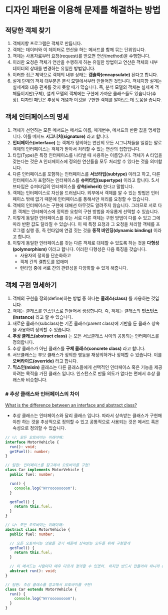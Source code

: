 # **디자인 패턴을 이용해 문제를 해결하는 방법**
## **적당한 객체 찾기**
1. 객체지향 프로그램은 객체로 만듭니다.
2. 객체는 데이터와 이 데이터로 연산을 하는 메서드를 함께 묶는 단위입니다.
3. 객체는 사용자로부터 요청(request)를 받으면 연산(method)을 수행합니다.
4. 이러한 요청은 객체가 연산을 수행하게 하는 유일한 방법이고 연산은 객체의 내부 데이터의 상태를 변경하는 유일한 방법입니다.
5. 이러한 접근 제약으로 객체의 내부 상태는 **캡슐화(encapsulate)** 된다고 합니다.
6. 설계 단계의 객체 대부분은 분석 모델에서부터 만들어진 것입니다. 객체지향 설계는 실세계와 대응 관계를 갖지 못할 때가 많습니다. 즉, 분석 모델의 객체는 실세계 객체들이지만(구체), 설계 모델의 객체에는 구현에 가까운 클래스들도 있습니다(추상). 디자인 패턴은 추상적 개념과 이것을 구현한 객체를 알아보는데 도움을 줍니다.

## **객체 인터페이스의 명세**
1. 객체가 선언하는 모든 메서드는 메서드 이름, 매개변수, 메서드의 반환 값을 명세합니다. 이를 메서드 **시그니처(signature)** 라고 합니다.
2. **인터페이스(interface)** 는 객체가 정의하는 연산의 모든 시그니처들을 일컫는 말로 객체의 인터페이스는 객체가 받아서 처리할 수 있는 연산의 집합입니다.
3. 타입(Type)은 특정 인터페이스를 나타낼 때 사용하는 이름입니다. 객체가 A 타입을 갖는다는 것은 A 인터페이스에 정의한 연산들을 모두 처리할 수 있다는 것을 의미합니다.
4. 다른 인터페이스를 포함하는 인터페이스를 **서브타입(subtype)** 이라고 하고, 다른 인터페이스가 포함하는 인터페이스를 **슈퍼타입(supertype)** 이라고 합니다.
5.서브타입은 슈퍼타입의 인터페이스를 **상속(inherit)** 한다고 말합니다.
6. 객체는 인터페이스로 자신을 드러냅니다. 외부에서 객체를 알 수 있는 방법은 인터페이스 밖에 없기 때문에 인터페이스를 통해서만 처리를 요청할 수 있습니다.
7. 객체의 인터페이스는 구현에 대해선 아무것도 알려주지 않습니다. 그러므로 서로 다른 객체는 인터페이스에 정의한 요청의 구현 방법을 자유롭게 선택할 수 있습니다.
8. 이렇게 동일한 인터페이스를 갖는 서로 다른 객체는 구현 방법이 다를 수 있고 그에 따라 반환 값도 달라질 수 있습니다. 이 때 특정 요청과 그 요청을 처리할 객체를 프로그램 실행 중, 즉 런타임에 연결 짓는 것을 **동적 바인딩(dynamic binding)** 이라고 합니다.
9. 이렇게 동일한 인터페이스를 갖는 다른 객체로 대체할 수 있도록 하는 것을 **다형성(polymorphism)** 이라고 합니다. 이러한 다형성은 다음 특징을 갖습니다.
   - 사용자의 정의를 단순화하고
   - 객체 간의 결합도를 없애며
   - 런타임 중에 서로 간의 관련성을 다양화할 수 있게 해줍니다.

## **객체 구현 명세하기**
1. 객체의 구현을 정의(define)하는 방법 중 하나는 **클래스(class)** 를 사용하는 것입니다.
2. 객체는 클래스를 인스턴스로 만들어서 생성합니다. 즉, 객체는 클래스의 **인스턴스(instance)** 라고 할 수 있습니다.
3. 새로운 클래스(subclass)는 기존 클래스(parent class)에 기반을 둔 클래스 상속을 사용하여 정의할 수 있습니다.
4. **추상 클래스(abstract class)** 는 모든 서브클래스 사이의 공통되는 인터페이스를 정의합니다.
5. 추상 클래스가 아닌 클래스를 **구체 클래스(concrete class)** 라고 합니다.
6. 서브클래스는 부모 클래스가 정의한 행동을 재정의하거나 정제할 수 있습니다. 이를 **오버라이드(override)** 라고 합니다.
7. **믹스인(mixin)** 클래스는 다른 클래스들에게 선택적인 인터페이스 혹은 기능을 제공하려는 목적을 가진 클래스 입니다. 인스턴스로 만들 의도가 없다는 면에서 추상 클래스와 비슷합니다.
### **# 추상 클래스와 인터페이스의 차이**
[What is the difference between an interface and abstract class?
](https://stackoverflow.com/questions/1913098/what-is-the-difference-between-an-interface-and-abstract-class)
- 추상 클래스는 인터페이스와 달리 클래스 입니다. 따라서 상속받는 클래스가 구현해야만 하는 것을 추상적으로 정의할 수 있고 공통적으로 사용되는 것은 메서드 혹은 속성으로 정의할 수 있습니다.
```typescript
// 나: 모든 오토바이는 이래야해:
interface MotorVehicle {
  run(): void;
  getFuel(): number;
}

// 팀원: 인터페이스를 참고해서 오토바이를 구현!
class Car implements MotorVehicle {
  public fuel: number;

  run() {
    console.log("Wrroooooooom");
  }

  getFuel() {
    return this.fuel;
  }
}
```
```typescript
// 나: 모든 오토바이는 이래야해:
abstract class MotorVehicle {
  public fuel: number;

  // 모든 오토바이는 연료를 갖기 때문에 상속받는 모두를 위해 구현할게
  getFuel() {
    return this.fuel;
  }

  // 이 메서드는 사람마다 매우 다르게 정의할 수 있겠어. 하지만 반드시 만들어야 하니까 abstract를 통해 구현하도록 강제해야지
  abstract run(): void;
}

// 팀원: 추상 클래스를 참고해서 오토바이를 구현!
class Car extends MotorVehicle {
  run() {
    console.log("Wrroooooooom");
  }
}
```
